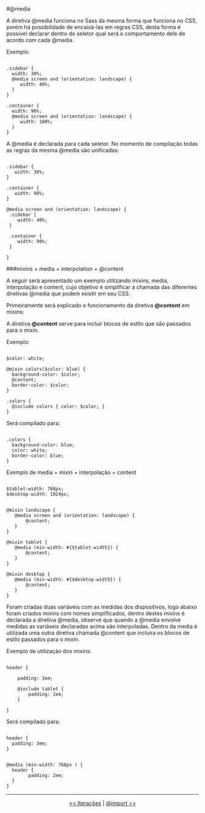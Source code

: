 #@media

A diretiva @media funciona no Sass da mesma forma que funciona no CSS, porém há possibilidade de encaixá-las em regras CSS, desta forma é possível declarar dentro do seletor qual será o comportamento dele de acordo com cada @media.

Exemplo:

```

.sidebar {
  width: 30%;
  @media screen and (orientation: landscape) {
     width: 40%;
  }
}

.container {
  width: 90%;
  @media screen and (orientation: landscape) {
     width: 100%;
  }
}

```
A @media é declarada para cada seletor. No momento de compilação todas as regras da mesma @media são unificadas:

```

.sidebar {
   width: 30%; 
}

.container {
   width: 90%; 
}

@media screen and (orientation: landscape) {
 .sidebar {
    width: 40%; 
 } 
 
 .container {
    width: 90%;
 } 

}

```
###mixins + media + interpolation + @content

A seguir será apresentado um exemplo utilizando mixins, media, interpolação e content, cujo objetivo é simplificar a chamada das diferentes diretivas @media que podem existir em seu CSS.

Primeiramente será explicado o funcionamento da diretiva **@content** em mixins:

A diretiva **@content** serve para incluir blocos de estilo que são passados para o mixin.

Exemplo:

```

$color: white;

@mixin colors($color: blue) {
  background-color: $color;
  @content;
  border-color: $color;
}

.colors {
  @include colors { color: $color; }
}

```
Será compilado para:

```

.colors {
  background-color: blue;
  color: white;
  border-color: blue;
}

```
Exemplo de media + mixin + interpolação + content

```

$tablet-width: 768px;
$desktop-width: 1024px;


@mixin landscape {
   @media screen and (orientation: landscape) {
       @content;
   }
}

@mixin tablet {
   @media (min-width: #{$tablet-width}) {
       @content;
   }
}

@mixin desktop {
   @media (min-width: #{$desktop-width}) {
       @content;
   }
}

```
Foram criadas duas variáveis com as medidas dos dispositivos, logo abaixo foram criados mixins com nomes simplificados, dentro destes mixins é declarada a diretiva @media, observe que quando a @media envolve medidas as variáveis declaradas acima são interpoladas. 
Dentro da media é utilizada uma outra diretiva chamada @content que incluíra os blocos de estilo passados para o mixin.

Exemplo de utilização dos mixins:

```

header {

    padding: 3em;	
  
    @include tablet {
        padding: 2em;
    }

}

```

Será compilado para:

```

header {
  padding: 3em;	
}


@media (min-width: 768px ) {
  header {
		padding: 2em;	
  }
}

```

___

<p align="center"><a href="iteration.md" title="Anterior"><< Iterações</a> | <a href="import.md" title="Próximo">@import >></a></p>
